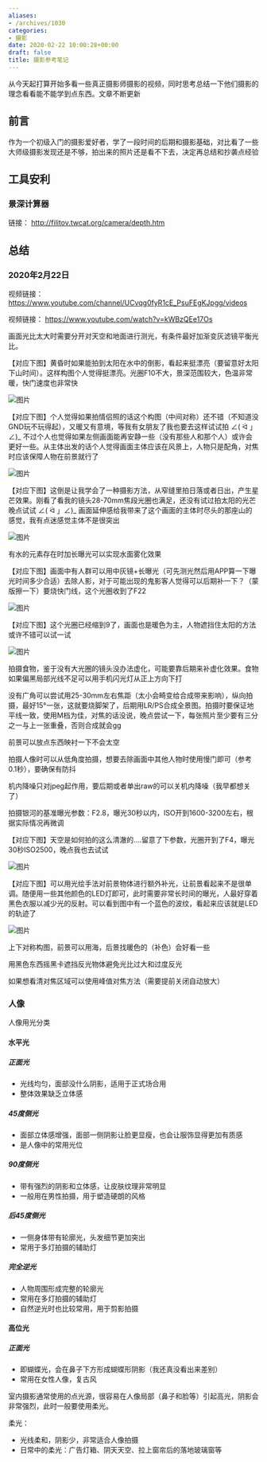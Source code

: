 ```yaml
---
aliases:
- /archives/1030
categories:
- 摄影
date: 2020-02-22 10:00:28+00:00
draft: false
title: 摄影参考笔记
---
```


从今天起打算开始多看一些真正摄影师摄影的视频，同时思考总结一下他们摄影的理念看看能不能学到点东西。文章不断更新

## 前言

作为一个初级入门的摄影爱好者，学了一段时间的后期和摄影基础，对比看了一些大师级摄影发现还是不够，拍出来的照片还是看不下去，决定再总结和抄袭点经验

## 工具安利

### 景深计算器

链接： http://filitov.twcat.org/camera/depth.htm

## 总结

### 2020年2月22日

视频链接： https://www.youtube.com/channel/UCvqg0fyR1cE_PsuFEgKJpgg/videos

视频链接： https://www.youtube.com/watch?v=kWBzQEe17Os

画面光比太大时需要分开对天空和地面进行测光，有条件最好加渐变灰滤镜平衡光比。

【对应下图】黄昏时如果能拍到太阳在水中的倒影，看起来挺漂亮（要留意好太阳下山时间）。这样构图个人觉得挺漂亮。光圈F10不大，景深范围较大，色温非常暖，快门速度也非常快

![图片](./image-46.png)


【对应下图】个人觉得如果拍情侣照的话这个构图（中间对称）还不错（不知道没GND玩不玩得起），又暖又有意境，等我有女朋友了我也要去这样试试拍 ∠( ᐛ 」∠)_ 不过个人也觉得如果左侧画面能再安静一些（没有那些人和那个人）或许会更好一些。从主体出发的话个人觉得画面主体应该在风景上，人物只是配角，对焦时应该保障人物在前景就行了

![图片](./image-47.png)


【对应下图】这倒是让我学会了一种摄影方法，从窄缝里拍日落或者日出，产生星芒效果。刚看了看我的镜头28-70mm焦段光圈也满足，还没有试过拍太阳的光芒晚点试试 ∠( ᐛ 」∠)_ 画面延伸感给我带来了这个画面的主体时尽头的那座山的感觉，我有点迷感觉主体不是很突出

![图片](./image-48.png)


有水的元素存在时加长曝光可以实现水面雾化效果

【对应下图】画面中有人群可以用中灰镜+长曝光（可先测光然后用APP算一下曝光时间多少合适）去除人影，对于可能出现的鬼影客人觉得可以后期补一下？（蒙版擦一下）要烧快门线，这个光圈收到了F22

![图片](./image-49.png)

【对应下图】这个光圈已经缩到9了，画面也是暖色为主，人物遮挡住太阳的方法或许不错可以试一试

![图片](./image-50.png)

拍摄食物，鉴于没有大光圈的镜头没办法虚化，可能要靠后期来补虚化效果。食物如果偏黑局部光线不足可以用手机闪光灯从正上方向下打

没有广角可以尝试用25-30mm左右焦距（太小会畸变给合成带来影响），纵向拍摄，最好15°一张，这就要烧脚架了，后期用LR/PS合成全景图。拍摄时要保证地平线一致，使用M档为佳，对焦的话没说，晚点尝试一下，每张照片至少要有三分之一与上一张重叠，否则合成就会gg

前景可以放点东西映衬一下不会太空

拍摄人像时可以从低角度拍摄，想要去除画面中其他人物时使用慢门即可（参考0.1秒），要确保有防抖

机内降噪只对jpeg起作用，要后期或者单出raw的可以关机内降噪（我早都想关了）

拍摄银河的基准曝光参数：F2.8，曝光30秒以内，ISO开到1600-3200左右，根据实际情况再微调

【对应下图】天空是如何拍的这么清澈的….留意了下参数，光圈开到了F4，曝光30秒ISO2500，晚点我也去试试

![图片](./image-51.png)


【对应下图】可以用光绘手法对前景物体进行额外补光，让前景看起来不是很单调。随便用一些其他颜色的LED灯即可，此时需要非常长时间的曝光，人最好穿着黑色衣服以减少光的反射。可以看到图中有一个蓝色的波纹，看起来应该就是LED的轨迹了

![图片](./image-52.png)

上下对称构图，前景可以用海，后景找暖色的（补色）会好看一些

用黑色东西摇黑卡遮挡反光物体避免光比过大和过度反光

如果想看清对焦区域可以使用峰值对焦方法（需要提前关闭自动放大）

### 人像

人像用光分类

#### 水平光

##### 正面光

  * 光线均匀，面部没什么阴影，适用于正式场合用
  * 整体效果缺乏立体感

##### 45度侧光

  * 面部立体感增强，面部一侧阴影让脸更显瘦，也会让服饰显得更加有质感
  * 是人像中的常用光位

##### 90度侧光

  * 带有强烈的阴影和立体感，让皮肤纹理非常明显
  * 一般用在男性拍摄，用于塑造硬朗的风格

##### 后45度侧光

  * 一侧身体带有轮廓光，头发细节更加突出
  * 常用于多灯拍摄的辅助灯

##### 完全逆光

  * 人物周围形成完整的轮廓光
  * 常用在多灯拍摄的辅助灯
  * 自然逆光时也比较常用，用于剪影拍摄

#### 高位光

##### 正面光

  * 即蝴蝶光，会在鼻子下方形成蝴蝶形阴影（我还真没看出来差别）
  * 常用在女性人像，复古风

室内摄影通常使用的点光源，很容易在人像局部（鼻子和脸等）引起高光，阴影会非常强烈，此时一般要使用柔光。

柔光：

  * 光线柔和，阴影少，非常适合人像拍摄
  * 日常中的柔光：广告灯箱、阴天天空、拉上窗帘后的落地玻璃窗等